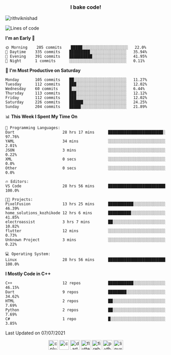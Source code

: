 <h3 align="center">I bake code!</h3>

<p align="left"> <img src="https://komarev.com/ghpvc/?username=rithviknishad" alt="rithviknishad" /> </p>

<!--START_SECTION:waka-->
![Lines of code](https://img.shields.io/badge/From%20Hello%20World%20I%27ve%20Written-696223%20lines%20of%20code-blue)

**I'm an Early 🐤** 

```text
🌞 Morning    205 commits    █████░░░░░░░░░░░░░░░░░░░░   22.0% 
🌆 Daytime    335 commits    █████████░░░░░░░░░░░░░░░░   35.94% 
🌃 Evening    391 commits    ██████████░░░░░░░░░░░░░░░   41.95% 
🌙 Night      1 commits      ░░░░░░░░░░░░░░░░░░░░░░░░░   0.11%

```
📅 **I'm Most Productive on Saturday** 

```text
Monday       105 commits    ██░░░░░░░░░░░░░░░░░░░░░░░   11.27% 
Tuesday      112 commits    ███░░░░░░░░░░░░░░░░░░░░░░   12.02% 
Wednesday    60 commits     █░░░░░░░░░░░░░░░░░░░░░░░░   6.44% 
Thursday     113 commits    ███░░░░░░░░░░░░░░░░░░░░░░   12.12% 
Friday       112 commits    ███░░░░░░░░░░░░░░░░░░░░░░   12.02% 
Saturday     226 commits    ██████░░░░░░░░░░░░░░░░░░░   24.25% 
Sunday       204 commits    █████░░░░░░░░░░░░░░░░░░░░   21.89%

```


📊 **This Week I Spent My Time On** 

```text
💬 Programming Languages: 
Dart                     28 hrs 17 mins      ████████████████████████░   97.76% 
YAML                     34 mins             ░░░░░░░░░░░░░░░░░░░░░░░░░   2.01% 
JSON                     3 mins              ░░░░░░░░░░░░░░░░░░░░░░░░░   0.22% 
XML                      0 secs              ░░░░░░░░░░░░░░░░░░░░░░░░░   0.0% 
Other                    0 secs              ░░░░░░░░░░░░░░░░░░░░░░░░░   0.0%

🔥 Editors: 
VS Code                  28 hrs 56 mins      █████████████████████████   100.0%

🐱‍💻 Projects: 
PixelFusion              13 hrs 25 mins      ███████████░░░░░░░░░░░░░░   46.39% 
home_solutions_kozhikode 12 hrs 6 mins       ██████████░░░░░░░░░░░░░░░   41.85% 
electroassist            3 hrs 7 mins        ██░░░░░░░░░░░░░░░░░░░░░░░   10.82% 
flutter                  12 mins             ░░░░░░░░░░░░░░░░░░░░░░░░░   0.73% 
Unknown Project          3 mins              ░░░░░░░░░░░░░░░░░░░░░░░░░   0.22%

💻 Operating System: 
Linux                    28 hrs 56 mins      █████████████████████████   100.0%

```

**I Mostly Code in C++** 

```text
C++                      12 repos            ███████████░░░░░░░░░░░░░░   46.15% 
Dart                     9 repos             ████████░░░░░░░░░░░░░░░░░   34.62% 
HTML                     2 repos             ██░░░░░░░░░░░░░░░░░░░░░░░   7.69% 
Python                   2 repos             ██░░░░░░░░░░░░░░░░░░░░░░░   7.69% 
C#                       1 repo              █░░░░░░░░░░░░░░░░░░░░░░░░   3.85%

```



 Last Updated on 07/07/2021
<!--END_SECTION:waka-->

<p align="center">
  <img src="https://devicons.github.io/devicon/devicon.git/icons/cplusplus/cplusplus-original.svg" alt="cplusplus" width="30" height="30"/>
  <img src="https://devicons.github.io/devicon/devicon.git/icons/c/c-original.svg" alt="c" width="30" height="30"/>
  <img src="https://www.vectorlogo.zone/logos/dartlang/dartlang-icon.svg" alt="dart" width="30" height="30"/>
  <img src="https://www.vectorlogo.zone/logos/flutterio/flutterio-icon.svg" alt="flutter" width="30" height="30"/> 
  <img src="https://www.vectorlogo.zone/logos/firebase/firebase-icon.svg" alt="firebase" width="30" height="30"/> 
  <img src="https://devicons.github.io/devicon/devicon.git/icons/python/python-original.svg" alt="python" width="30" height="30"/> 
  <img src="https://devicons.github.io/devicon/devicon.git/icons/linux/linux-original.svg" alt="linux" width="30" height="30"/> 
</p>
